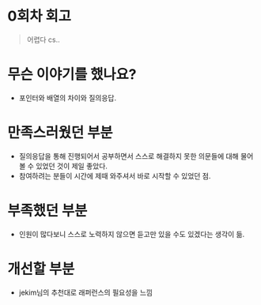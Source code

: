 0회차 회고
==
> 어렵다 cs..

무슨 이야기를 했나요?
==
* 포인터와 배열의 차이와 질의응답.

만족스러웠던 부분
==
* 질의응답을 통해 진행되어서 공부하면서 스스로 해결하지 못한 의문들에 대해 물어볼 수 있었던 것이 제일 좋았다.
* 참여하려는 분들이 시간에 제때 와주셔서 바로 시작할 수 있었던 점.

부족했던 부분
==
* 인원이 많다보니 스스로 노력하지 않으면 듣고만 있을 수도 있겠다는 생각이 듦.

개선할 부분
==
* jekim님의 추천대로 래퍼런스의 필요성을 느낌

